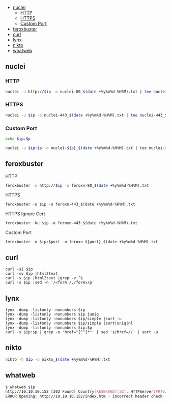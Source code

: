 - [nuclei](#nuclei)
    - [HTTP](#http)
    - [HTTPS](#https)
    - [Custom Port](#custom-port)
- [feroxbuster](#feroxbuster)
- [curl](#curl)
- [lynx](#lynx)
- [nikto](#nikto)
- [whatweb](#whatweb)

## nuclei
### HTTP
```sh
nuclei -u http://$ip -o nuclei-80_$(date +%y%m%d-%H%M).txt | tee nuclei-80_$(date +%y%m%d-%H%M).color
```

### HTTPS
```sh
nuclei -u $ip -o nuclei-443_$(date +%y%m%d-%H%M).txt | tee nuclei-443_$(date +%y%m%d-%H%M).txt
```

### Custom Port
```sh
echo $ip:$p

nuclei -u $ip:$p -o nuclei-${p}_$(date +%y%m%d-%H%M).txt | tee nuclei-${p}_$(date +%y%m%d-%H%M).txt
```

## feroxbuster
HTTP
```sh
feroxbuster -u http://$ip -o feroxn-80_$(date +%y%m%d-%H%M).txt
```
HTTPS
```
feroxbuster -u $ip -o feroxn-443_$(date +%y%m%d-%H%M).txt
```
HTTPS Ignore Cert
```
feroxbuster -ku $ip -o feroxn-443_$(date +%y%m%d-%H%M).txt
```
Custom Port
```
feroxbuster -u $ip:$port -o feroxn-${port}_$(date +%y%m%d-%H%M).txt
```

## curl
```
curl -sI $ip
curl -sv $ip |html2text
curl -s $ip |html2text |grep -v ^$
curl -s $ip |sed -n '/<form /,/form>/p'
```

## lynx
```
lynx -dump -listonly -nonumbers $ip
lynx -dump -listonly -nonumbers $ip |uniq
lynx -dump -listonly -nonumbers $ip/simple |sort -u
lynx -dump -listonly -nonumbers $ip/simple |sort|uniq|nl
lynx -dump -listonly -nonumbers $ip:$p
curl -s $ip:$p | grep -o 'href="[^"]*"' | sed 's/href=//' | sort -u
```

## nikto
```sh
nikto -h $ip -o nikto_$(date +%y%m%d-%H%M).txt
```

## whatweb
```sh
$ whatweb $ip
http://10.10.10.152 [302 Found] Country[RESERVED][ZZ], HTTPServer[PRTG/18.1.37.13946], IP[10.10.10.152], PRTG-Network-Monitor[18.1.37.13946,PRTG], RedirectLocation[/index.htm], UncommonHeaders[x-content-type-options], X-XSS-Protection[1; mode=block]                 
ERROR Opening: http://10.10.10.152/index.htm - incorrect header check
```